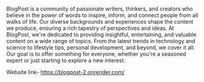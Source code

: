 BlogPost is a community of passionate writers, thinkers, and creators who believe in the power of words to inspire, inform, and connect people from all walks of life. 
Our diverse backgrounds and experiences shape the content we produce, ensuring a rich tapestry of perspectives and ideas.
At BlogPost, we're dedicated to providing insightful, entertaining, and valuable content on a wide range of topics.
From the latest trends in technology and science to lifestyle tips, personal development, and beyond, we cover it all. Our goal is to offer something for everyone, whether you're a seasoned expert or just starting to explore a new interest.

Website link- https://blogpost-2.onrender.com/
